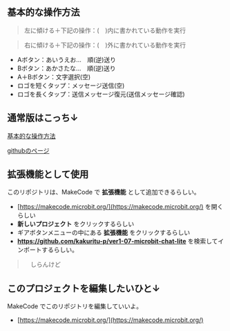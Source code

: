 
## 基本的な操作方法

> 左に傾ける＋下記の操作：(　)内に書かれている動作を実行

> 右に傾ける＋下記の操作：(　)外に書かれている動作を実行

    

* Aボタン：あいうえお...　順(逆)送り
* Bボタン：あかさたな...　順(逆)送り
* A＋Bボタン：文字選択(空)
* ロゴを短くタップ：メッセージ送信(空)
* ロゴを長くタップ：送信メッセージ復元(送信メッセージ確認)

## 通常版はこっち↓
[基本的な操作方法](https://kakuritu-p.github.io/microbit-chat-ja/)

[githubのページ](https://github.com/KAKURITU-P/microbit-chat-ja?tab=readme-ov-file)

## 拡張機能として使用

このリポジトリは、MakeCode で **拡張機能** として追加できるらしい。

* [https://makecode.microbit.org/](https://makecode.microbit.org/) を開くらしい
* **新しいプロジェクト** をクリックするらしい
* ギアボタンメニューの中にある **拡張機能** をクリックするらしい
* **https://github.com/kakuritu-p/ver1-07-microbit-chat-lite** を検索してインポートするらしい。
>　しらんけど

## このプロジェクトを編集したいひと↓

MakeCode でこのリポジトリを編集していいよ。

* [https://makecode.microbit.org/](https://makecode.microbit.org/) 
